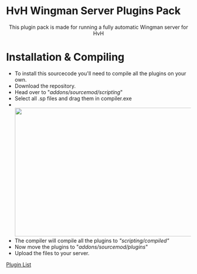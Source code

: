 # HvH Wingman Server Plugins Pack
<p align=center>
This plugin pack is made for running a fully automatic Wingman server for HvH

# Installation & Compiling
 + To install this sourcecode you'll need to compile all the plugins on your own.
 + Download the repository.
 + Head over to "*addons/sourcemod/scripting*"
 + Select all .sp files and drag them in compiler.exe
 + <br><img src="https://img.shibe.host/HAZU2/terOhEqO87.gif/raw" width="550" height="350">
 + The compiler will compile all the plugins to *"scripting/compiled"*
 + Now move the plugins to "*addons/sourcemod/plugins*"
 + Upload the files to your server.

 [Plugin List](https://github.com/yuv41/private-2v2-server/blob/main/PLUGINLIST.md)